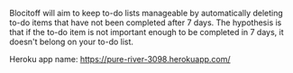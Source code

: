 Blocitoff will aim to keep to-do lists manageable by automatically deleting to-do items that have not been completed after 7 days. The hypothesis is that if the to-do item is not important enough to be completed in 7 days, it doesn't belong on your to-do list.

Heroku app name: https://pure-river-3098.herokuapp.com/